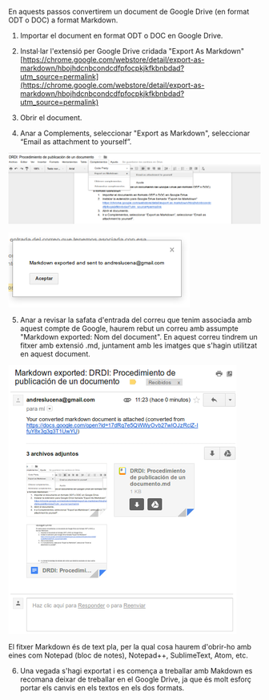 En aquests passos convertirem un document de Google Drive (en format ODT o DOC) a format Markdown.

1. Importar el document en format ODT o DOC en Google Drive.

2. Instal·lar l'extensió per Google Drive cridada "Export As Markdown" [https://chrome.google.com/webstore/detail/export-as-markdown/hbojhdcnbcondcdfpfocpkjkfkbnbdad?utm_source=permalink](https://chrome.google.com/webstore/detail/export-as-markdown/hbojhdcnbcondcdfpfocpkjkfkbnbdad?utm_source=permalink)

3. Obrir el document.

4. Anar a Complements, seleccionar "Export as Markdown", seleccionar “Email as attachment to yourself”.

![exportant el document](../image_0.png)

![document exportat](../image_1.png)

5. Anar a revisar la safata d'entrada del correu que tenim associada amb aquest compte de Google, haurem rebut un correu amb assumpte "Markdown exported: Nom del document". En aquest correu tindrem un fitxer amb extensió .md, juntament amb les imatges que s'hagin utilitzat en aquest document.

![correu amb el document](../image_2.png)

El fitxer Markdown és de text pla, per la qual cosa haurem d'obrir-ho amb eines com Notepad (bloc de notes), Notepad++, SublimeText, Atom, etc.

6. Una vegada s'hagi exportat i es comença a treballar amb Makdown es recomana deixar de treballar en el Google Drive, ja que és molt esforç portar els canvis en els textos en els dos formats.
